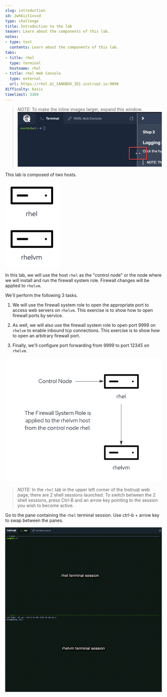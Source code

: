 ```yaml
---
slug: introduction
id: 2wh6iit1xsud
type: challenge
title: Introduction to the lab
teaser: Learn about the components of this lab.
notes:
- type: text
  contents: Learn about the components of this lab.
tabs:
- title: rhel
  type: terminal
  hostname: rhel
- title: rhel Web Console
  type: external
  url: https://rhel.${_SANDBOX_ID}.instruqt.io:9090
difficulty: basic
timelimit: 3360
---
```


>_NOTE:_ To make the inline images larger, expand this window. ![Menu Slider](../assets/slider.png)

This lab is composed of two hosts.

![lab](../assets/hosts.png)

In this lab, we will use the host `rhel` as the "control node" or the node where we will install and run the firewall system role. Firewall changes will be applied to `rhelvm`.

We'll perform the following 3 tasks.

1) We will use the firewall system role to open the appropriate port to access web servers on `rhelvm`. This exercise is to show how to open firewall ports by service.

2) As well, we will also use the firewall system role to open port 9999 on `rhelvm` to enable inbound tcp connections. This exercise is to show how to open an arbitrary firewall port.

3) Finally, we'll configure port forwarding from 9999 to port 12345 on `rhelvm`.

![afterapplying](../assets/firewallsystemrolesoverview.png)

>_NOTE:_ In the `rhel` tab in the upper left corner of the Instruqt web page, there are 2 shell sessions launched. To switch between the 2 shell sessions, press Ctrl-B and an arrow key pointing to the session you wish to become active.

Go to the pane containing the `rhel` terminal session. Use ctrl-b + arrow key to swap between the panes.

![terminalsessions](../assets/terminalsessions.png)
